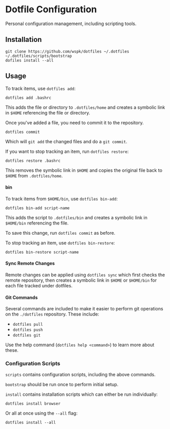 # Dotfile Configuration

Personal configuration management, including scripting tools.

## Installation

    git clone https://github.com/wspk/dotfiles ~/.dotfiles
    ~/.dotfiles/scripts/bootstrap
    dofiles install --all

## Usage

To track items, use `dotfiles add`:

    dotfiles add .bashrc

This adds the file or directory to `.dotfiles/home` and creates a symbolic link
in `$HOME` referencing the file or directory.

Once you've added a file, you need to commit it to the repository.

    dotfiles commit

Which will `git add` the changed files and do a `git commit`.

If you want to stop tracking an item, run `dotfiles restore`:

    dotfiles restore .bashrc

This removes the symbolic link in `$HOME` and copies the original file back to
`$HOME` from `.dotfiles/home`.


#### bin

To track items from `$HOME/bin`, use `dotfiles bin-add`:

    dotfiles bin-add script-name

This adds the script to `.dotfiles/bin` and creates a symbolic link in
`$HOME/bin` referencing the file.

To save this change, run `dotfiles commit` as before.

To stop tracking an item, use `dotfiles bin-restore`:

    dotfiles bin-restore script-name


#### Sync Remote Changes

Remote changes can be applied using `dotfiles sync` which first checks
the remote repository, then creates a symbolic link in `$HOME` or `$HOME/bin`
for each file tracked under dotfiles.


#### Git Commands
Several commands are included to make it easier to perform git operations
on the `./dotfiles` repository. These include:

- `dotfiles pull`
- `dotfiles push`
- `dotfiles git`

Use the help command (`dotfiles help <command>`) to learn more about these.


### Configuration Scripts

`scripts` contains configuration scripts, including the above commands.

`bootstrap` should be run once to perform initial setup.

`install` contains installation scripts which can either be run individually:

    dotfiles install browser

Or all at once using the `--all` flag:

    dotfiles install --all
